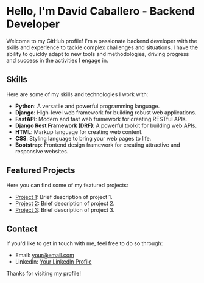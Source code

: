 # Hello, I'm David Caballero - Backend Developer

Welcome to my GitHub profile! I'm a passionate backend developer with the skills and experience to tackle complex challenges and situations. I have the ability to quickly adapt to new tools and methodologies, driving progress and success in the activities I engage in.

## Skills

Here are some of my skills and technologies I work with:

- **Python**: A versatile and powerful programming language.
- **Django**: High-level web framework for building robust web applications.
- **FastAPI**: Modern and fast web framework for creating RESTful APIs.
- **Django Rest Framework (DRF)**: A powerful toolkit for building web APIs.
- **HTML**: Markup language for creating web content.
- **CSS**: Styling language to bring your web pages to life.
- **Bootstrap**: Frontend design framework for creating attractive and responsive websites.

## Featured Projects

Here you can find some of my featured projects:

- [Project 1](link_to_project_1): Brief description of project 1.
- [Project 2](link_to_project_2): Brief description of project 2.
- [Project 3](link_to_project_3): Brief description of project 3.

## Contact

If you'd like to get in touch with me, feel free to do so through:

- Email: [your@email.com](mailto:your@email.com)
- LinkedIn: [Your LinkedIn Profile](link_to_your_LinkedIn_profile)

Thanks for visiting my profile!
